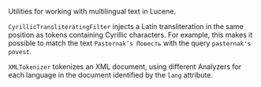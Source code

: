 Utilities for working with multilingual text in Lucene.

``CyrillicTransliteratingFilter`` injects a Latin transliteration in the 
same position as tokens containing Cyrillic characters. For example, 
this makes it possible to match the text ``Pasternak’s Повесть`` with 
the query ``pasternak's povest``.

``XMLTokenizer`` tokenizes an XML document, using different Analyzers 
for each language in the document identified by the ``lang`` attribute.
